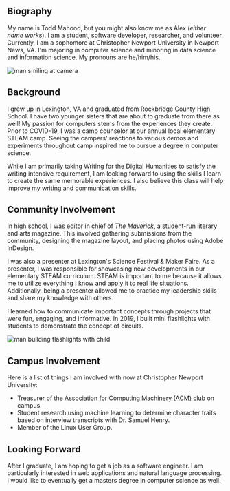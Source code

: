 ## Biography
  My name is Todd Mahood, but you might also know me as Alex (_either name works_). I am a student, software developer, researcher, and volunteer. Currently, I am a sophomore at Christopher Newport University in Newport News, VA. I'm majoring in computer science and minoring in data science and information science. My pronouns are he/him/his.

![man smiling at camera](https://toddmahood.com/images/bio-photo-2.jpg)

## Background
  I grew up in Lexington, VA and graduated from Rockbridge County High School. I have two younger sisters that are about to graduate from there as well! My passion for computers stems from the experiences they create. Prior to COVID-19, I was a camp counselor at our annual local elementary STEAM camp. Seeing the campers' reactions to various demos and experiments throughout camp inspired me to pursue a degree in computer science. 
  
  While I am primarily taking Writing for the Digital Humanities to satisfy the writing intensive requirement, I am looking forward to using the skills I learn to create the same memorable experiences. I also believe this class will help improve my writing and communication skills.

## Community Involvement
  In high school, I was editor in chief of _[The Maverick](https://www.blurb.com/books/8737953-the-maverick-volume-two)_, a student-run literary and arts magazine. This involved gathering submissions from the community, designing the magazine layout, and placing photos using Adobe InDesign. 
  
  I was also a presenter at Lexington's Science Festival & Maker Faire. As a presenter, I was responsible for showcasing new developments in our elementary STEAM curriculum. STEAM is important to me because it allows me to utilize everything I know and apply it to real life situations. Additionally, being a presenter allowed me to practice my leadership skills and share my knowledge with others. 
  
  I learned how to communicate important concepts through projects that were fun, engaging, and informative. In 2019, I built mini flashlights with students to demonstrate the concept of circuits.

![man building flashlights with child](https://toddmahood.com/images/building-circuits.png)

## Campus Involvement
Here is a list of things I am involved with now at Christopher Newport University:
- Treasurer of the [Association for Computing Machinery (ACM) club](https://thecompass.cnu.edu/organization/acm) on campus.
- Student research using machine learning to determine character traits based on interview transcripts with Dr. Samuel Henry.
- Member of the Linux User Group.

## Looking Forward
  After I graduate, I am hoping to get a job as a software engineer. I am particularly interested in web applications and natural language processing. I would like to eventually get a masters degree in computer science as well.


